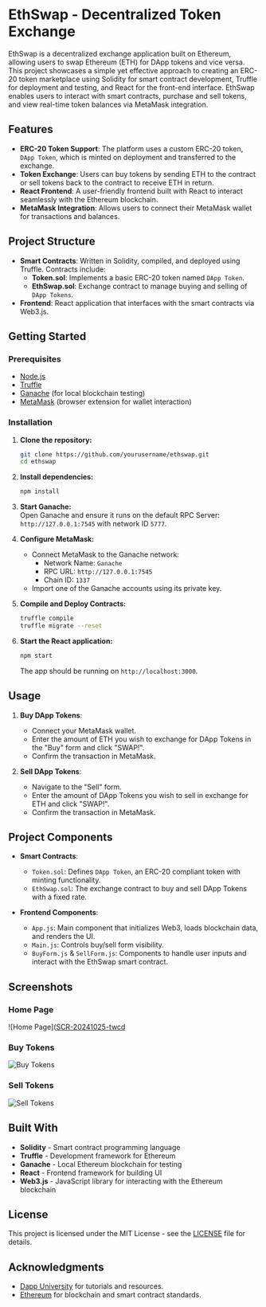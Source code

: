  # EthSwap - Decentralized Token Exchange

EthSwap is a decentralized exchange application built on Ethereum, allowing users to swap Ethereum (ETH) for DApp tokens and vice versa. This project showcases a simple yet effective approach to creating an ERC-20 token marketplace using Solidity for smart contract development, Truffle for deployment and testing, and React for the front-end interface. EthSwap enables users to interact with smart contracts, purchase and sell tokens, and view real-time token balances via MetaMask integration.

## Features

- **ERC-20 Token Support**: The platform uses a custom ERC-20 token, `DApp Token`, which is minted on deployment and transferred to the exchange.
- **Token Exchange**: Users can buy tokens by sending ETH to the contract or sell tokens back to the contract to receive ETH in return.
- **React Frontend**: A user-friendly frontend built with React to interact seamlessly with the Ethereum blockchain.
- **MetaMask Integration**: Allows users to connect their MetaMask wallet for transactions and balances.

## Project Structure

- **Smart Contracts**: Written in Solidity, compiled, and deployed using Truffle. Contracts include:
  - **Token.sol**: Implements a basic ERC-20 token named `DApp Token`.
  - **EthSwap.sol**: Exchange contract to manage buying and selling of `DApp Tokens`.
- **Frontend**: React application that interfaces with the smart contracts via Web3.js.

## Getting Started

### Prerequisites

- [Node.js](https://nodejs.org/)
- [Truffle](https://www.trufflesuite.com/docs/truffle/getting-started/installation)
- [Ganache](https://www.trufflesuite.com/ganache) (for local blockchain testing)
- [MetaMask](https://metamask.io/) (browser extension for wallet interaction)

### Installation

1. **Clone the repository:**

    ```bash
    git clone https://github.com/yourusername/ethswap.git
    cd ethswap
    ```

2. **Install dependencies:**

    ```bash
    npm install
    ```

3. **Start Ganache:**  
   Open Ganache and ensure it runs on the default RPC Server: `http://127.0.0.1:7545` with network ID `5777`.

4. **Configure MetaMask:**
   - Connect MetaMask to the Ganache network:
     - Network Name: `Ganache`
     - RPC URL: `http://127.0.0.1:7545`
     - Chain ID: `1337`
   - Import one of the Ganache accounts using its private key.

5. **Compile and Deploy Contracts:**

    ```bash
    truffle compile
    truffle migrate --reset
    ```

6. **Start the React application:**

    ```bash
    npm start
    ```

   The app should be running on `http://localhost:3000`.

## Usage

1. **Buy DApp Tokens**:  
   - Connect your MetaMask wallet.
   - Enter the amount of ETH you wish to exchange for DApp Tokens in the "Buy" form and click "SWAP!".
   - Confirm the transaction in MetaMask.

2. **Sell DApp Tokens**:  
   - Navigate to the "Sell" form.
   - Enter the amount of DApp Tokens you wish to sell in exchange for ETH and click "SWAP!".
   - Confirm the transaction in MetaMask.

## Project Components

- **Smart Contracts**:
  - `Token.sol`: Defines `DApp Token`, an ERC-20 compliant token with minting functionality.
  - `EthSwap.sol`: The exchange contract to buy and sell DApp Tokens with a fixed rate.
  
- **Frontend Components**:
  - `App.js`: Main component that initializes Web3, loads blockchain data, and renders the UI.
  - `Main.js`: Controls buy/sell form visibility.
  - `BuyForm.js` & `SellForm.js`: Components to handle user inputs and interact with the EthSwap smart contract.

## Screenshots

### Home Page
![Home Page]([SCR-20241025-twcd](https://github.com/user-attachments/assets/ea81ca1a-a170-4ebe-9e92-5c45863957db)

### Buy Tokens
![Buy Tokens](path-to-your-screenshot.png)

### Sell Tokens
![Sell Tokens](path-to-your-screenshot.png)

## Built With

- **Solidity** - Smart contract programming language
- **Truffle** - Development framework for Ethereum
- **Ganache** - Local Ethereum blockchain for testing
- **React** - Frontend framework for building UI
- **Web3.js** - JavaScript library for interacting with the Ethereum blockchain


## License

This project is licensed under the MIT License - see the [LICENSE](LICENSE) file for details.

## Acknowledgments

- [Dapp University](https://www.dappuniversity.com/) for tutorials and resources.
- [Ethereum](https://ethereum.org/) for blockchain and smart contract standards.

